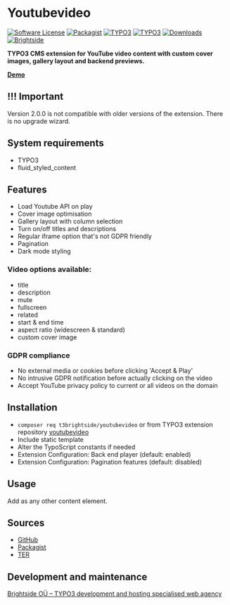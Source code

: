 # Youtubevideo
[![Software License](https://img.shields.io/badge/license-GPLv2-brightgreen.svg?style=flat)](LICENSE.txt)
[![Packagist](https://img.shields.io/packagist/v/t3brightside/youtubevideo.svg?style=flat)](https://packagist.org/packages/t3brightside/youtubevideo)
[![TYPO3](https://img.shields.io/badge/TYPO3-v12-orange.svg?style=flat)](https://extensions.typo3.org/extension/youtubevideo)
[![TYPO3](https://img.shields.io/badge/TYPO3-v13-orange.svg?style=flat)](https://extensions.typo3.org/extension/youtubevideo)
[![Downloads](https://poser.pugx.org/t3brightside/youtubevideo/downloads)](https://packagist.org/packages/t3brightside/youtubevideo)
[![Brightside](https://img.shields.io/badge/by-t3brightside.com-orange.svg?style=flat)](https://t3brightside.com)


**TYPO3 CMS extension for YouTube video content with custom cover images, gallery layout and backend previews.**

**[Demo](https://microtemplate.t3brightside.com)**

## !!! Important
Version 2.0.0 is not compatible with older versions of the extension. There is no upgrade wizard.

## System requirements

- TYPO3
- fluid_styled_content

## Features
- Load Youtube API on play
- Cover image optimisation
- Gallery layout with column selection
- Turn on/off titles and descriptions
- Regular iframe option that's not GDPR friendly
- Pagination
- Dark mode styling

### Video options available:
- title
- description
- mute
- fullscreen
- related
- start & end time
- aspect ratio (widescreen & standard)
- custom cover image

### GDPR compliance
- No external media or cookies before clicking 'Accept & Play'
- No intrusive GDPR notification before actually clicking on the video
- Accept YouTube privacy policy to current or all videos on the domain

## Installation
- `composer req t3brightside/youtubevideo` or from TYPO3 extension repository [youtubevideo](https://extensions.typo3.org/extension/youtubevideo/)
-  Include static template
-  Alter the TypoScript constants if needed
- Extension Configuration: Back end player (default: enabled)
- Extension Configuration: Pagination features (default: disabled)

## Usage

Add as any other content element.

## Sources

- [GitHub](https://github.com/t3brightside/youtubevideo)
- [Packagist](https://packagist.org/packages/t3brightside/youtubevideo)
- [TER](https://extensions.typo3.org/extension/youtubevideo/)

## Development and maintenance

[Brightside OÜ – TYPO3 development and hosting specialised web agency](https://t3brightside.com)
